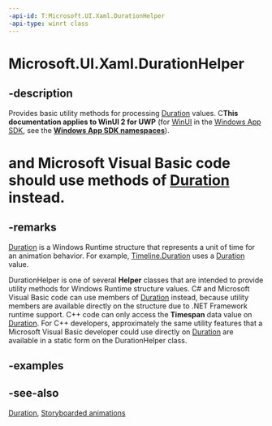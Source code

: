 ```yaml
---
-api-id: T:Microsoft.UI.Xaml.DurationHelper
-api-type: winrt class
---
```


<!-- Class syntax.
public class DurationHelper : Windows.UI.Xaml.IDurationHelper
-->

# Microsoft.UI.Xaml.DurationHelper

## -description

Provides basic utility methods for processing [Duration](duration.md) values. C**This documentation applies to WinUI 2 for UWP** (for [WinUI](/windows/apps/winui/winui3/) in the [Windows App SDK](/windows/apps/windows-app-sdk/), see the **[Windows App SDK namespaces](/windows/windows-app-sdk/api/winrt/)**).

# and Microsoft Visual Basic code should use methods of [Duration](duration.md) instead.

## -remarks

[Duration](duration.md) is a Windows Runtime structure that represents a unit of time for an animation behavior. For example, [Timeline.Duration](../microsoft.ui.xaml.media.animation/timeline_duration.md) uses a [Duration](duration.md) value.

DurationHelper is one of several **Helper** classes that are intended to provide utility methods for Windows Runtime structure values. C# and Microsoft Visual Basic code can use members of [Duration](duration.md) instead, because utility members are available directly on the structure due to .NET Framework runtime support. C++ code can only access the **Timespan** data value on [Duration](duration.md). For C++ developers, approximately the same utility features that a Microsoft Visual Basic developer could use directly on [Duration](duration.md) are available in a static form on the DurationHelper class.

## -examples

## -see-also

[Duration](duration.md), [Storyboarded animations](/windows/uwp/graphics/storyboarded-animations)
